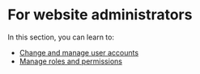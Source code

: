 <!--
title: Website administrators 
pagenumber: 4 
-->

# For website administrators

In this section, you can learn to:

* [Change and manage user accounts](changing-and-managing-users)
* [Manage roles and permissions](managing-roles-and-permissions)
